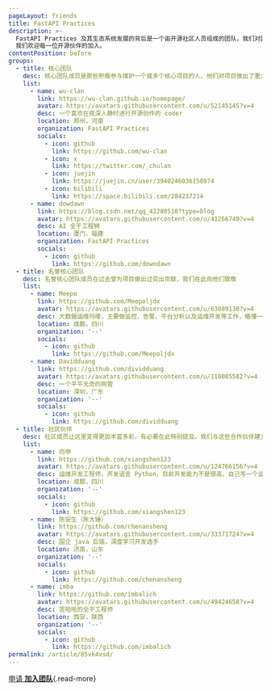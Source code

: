 ```yaml
---
pageLayout: friends
title: FastAPI Practices
description: >-
  FastAPI Practices 及其生态系统发展的背后是一个由开源社区人员组成的团队，我们对团队中的任何成员以及所有的关注者都致以崇高的敬意；
  我们欢迎每一位开源伙伴的加入。
contentPosition: before
groups:
  - title: 核心团队
    desc: 核心团队成员是那些积极参与维护一个或多个核心项目的人，他们对项目做出了重大贡献
    list:
      - name: wu-clan
        link: https://wu-clan.github.io/homepage/
        avatar: https://avatars.githubusercontent.com/u/52145145?v=4
        desc: 一个喜欢在夜深人静时进行开源创作的 coder
        location: 郑州，河南
        organization: FastAPI Practices
        socials:
          - icon: github
            link: https://github.com/wu-clan
          - icon: x
            link: https://twitter.com/_chulan
          - icon: juejin
            link: https://juejin.cn/user/3940246036158974
          - icon: bilibili
            link: https://space.bilibili.com/284237214
      - name: dowdawn
        link: https://blog.csdn.net/qq_42280510?type=blog
        avatar: https://avatars.githubusercontent.com/u/41266749?v=4
        desc: AI 全干工程狮
        location: 厦门，福建
        organization: FastAPI Practices
        socials:
          - icon: github
            link: https://github.com/downdawn
  - title: 名誉核心团队
    desc: 名誉核心团队成员在过去曾为项目做出过突出贡献，我们在此向他们致敬
    list:
      - name: Meepo
        link: https://github.com/Meepoljdx
        avatar: https://avatars.githubusercontent.com/u/63089130?v=4
        desc: 大数据运维吗喽，主要做监控、告警、平台分析以及运维开发等工作，略懂一些 Go 和 Python
        location: 成都，四川
        organization: '--'
        socials:
          - icon: github
            link: https://github.com/Meepoljdx
      - name: Davidduang
        link: https://github.com/dividduang
        avatar: https://avatars.githubusercontent.com/u/110005582?v=4
        desc: 一个平平无奇的网管
        location: 深圳，广东
        organization: '--'
        socials:
          - icon: github
            link: https://github.com/dividduang
  - title: 社区伙伴
    desc: 社区成员让这里变得更加丰富多彩，有必要在此特别提及。我们与这些合作伙伴建立了更加亲密的关系，经常与他们就即将到来的功能和新闻展开协作
    list:
      - name: 向申
        link: https://github.com/xiangshen123
        avatar: https://avatars.githubusercontent.com/u/124766156?v=4
        desc: 运维开发工程师，开发语言 Python，目前开发能力不是很高，自己写一个运维平台
        location: 成都，四川
        organization: '--'
        socials:
          - icon: github
            link: https://github.com/xiangshen123
      - name: 陈安生（陈大锤）
        link: https://github.com/chenansheng
        avatar: https://avatars.githubusercontent.com/u/33371724?v=4
        desc: 国企 java 后端，深度学习开发选手
        location: 济南，山东
        organization: '--'
        socials:
          - icon: github
            link: https://github.com/chenansheng
      - name: imba
        link: https://github.com/imbalich
        avatar: https://avatars.githubusercontent.com/u/49424658?v=4
        desc: 苦哈哈的全干工程师
        location: 西安，陕西
        organization: '--'
        socials:
          - icon: github
            link: https://github.com/imbalich
permalink: /article/85vk4vsd/
---
```


[申请 **加入团队**](./join.md){.read-more}